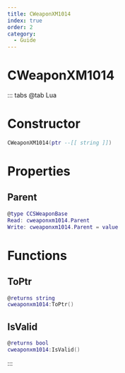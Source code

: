 ```yaml
---
title: CWeaponXM1014
index: true
order: 2
category:
  - Guide
---
```


# CWeaponXM1014

::: tabs
@tab Lua
# Constructor
```lua
CWeaponXM1014(ptr --[[ string ]])
```
# Properties
## Parent 
```lua
@type CCSWeaponBase
Read: cweaponxm1014.Parent
Write: cweaponxm1014.Parent = value
```
# Functions
## ToPtr
```lua
@returns string
cweaponxm1014:ToPtr()
```
## IsValid
```lua
@returns bool
cweaponxm1014:IsValid()
```

:::